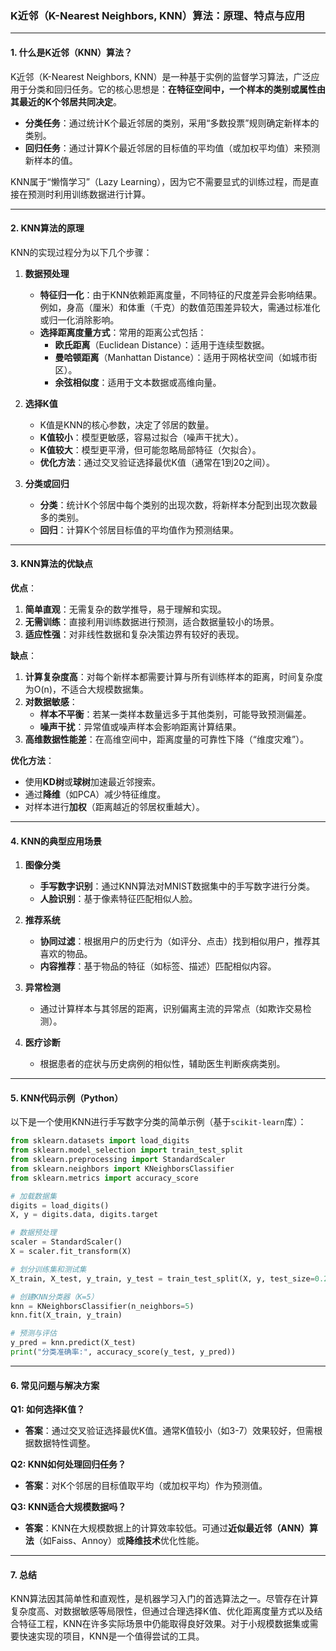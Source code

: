 ### K近邻（K-Nearest Neighbors, KNN）算法：原理、特点与应用

---

#### **1. 什么是K近邻（KNN）算法？**  
K近邻（K-Nearest Neighbors, KNN）是一种基于实例的监督学习算法，广泛应用于分类和回归任务。它的核心思想是：**在特征空间中，一个样本的类别或属性由其最近的K个邻居共同决定**。  
- **分类任务**：通过统计K个最近邻居的类别，采用“多数投票”规则确定新样本的类别。  
- **回归任务**：通过计算K个最近邻居的目标值的平均值（或加权平均值）来预测新样本的值。  

KNN属于“懒惰学习”（Lazy Learning），因为它不需要显式的训练过程，而是直接在预测时利用训练数据进行计算。

---

#### **2. KNN算法的原理**  
KNN的实现过程分为以下几个步骤：  

1. **数据预处理**  
   - **特征归一化**：由于KNN依赖距离度量，不同特征的尺度差异会影响结果。例如，身高（厘米）和体重（千克）的数值范围差异较大，需通过标准化或归一化消除影响。  
   - **选择距离度量方式**：常用的距离公式包括：  
     - **欧氏距离**（Euclidean Distance）：适用于连续型数据。  
     - **曼哈顿距离**（Manhattan Distance）：适用于网格状空间（如城市街区）。  
     - **余弦相似度**：适用于文本数据或高维向量。  

2. **选择K值**  
   - K值是KNN的核心参数，决定了邻居的数量。  
   - **K值较小**：模型更敏感，容易过拟合（噪声干扰大）。  
   - **K值较大**：模型更平滑，但可能忽略局部特征（欠拟合）。  
   - **优化方法**：通过交叉验证选择最优K值（通常在1到20之间）。  

3. **分类或回归**  
   - **分类**：统计K个邻居中每个类别的出现次数，将新样本分配到出现次数最多的类别。  
   - **回归**：计算K个邻居目标值的平均值作为预测结果。  

---

#### **3. KNN算法的优缺点**  

**优点**：  
1. **简单直观**：无需复杂的数学推导，易于理解和实现。  
2. **无需训练**：直接利用训练数据进行预测，适合数据量较小的场景。  
3. **适应性强**：对非线性数据和复杂决策边界有较好的表现。  

**缺点**：  
1. **计算复杂度高**：对每个新样本都需要计算与所有训练样本的距离，时间复杂度为O(n)，不适合大规模数据集。  
2. **对数据敏感**：  
   - **样本不平衡**：若某一类样本数量远多于其他类别，可能导致预测偏差。  
   - **噪声干扰**：异常值或噪声样本会影响距离计算结果。  
3. **高维数据性能差**：在高维空间中，距离度量的可靠性下降（“维度灾难”）。  

**优化方法**：  
- 使用**KD树**或**球树**加速最近邻搜索。  
- 通过**降维**（如PCA）减少特征维度。  
- 对样本进行**加权**（距离越近的邻居权重越大）。  

---

#### **4. KNN的典型应用场景**  

1. **图像分类**  
   - **手写数字识别**：通过KNN算法对MNIST数据集中的手写数字进行分类。  
   - **人脸识别**：基于像素特征匹配相似人脸。  

2. **推荐系统**  
   - **协同过滤**：根据用户的历史行为（如评分、点击）找到相似用户，推荐其喜欢的物品。  
   - **内容推荐**：基于物品的特征（如标签、描述）匹配相似内容。  

3. **异常检测**  
   - 通过计算样本与其邻居的距离，识别偏离主流的异常点（如欺诈交易检测）。  

4. **医疗诊断**  
   - 根据患者的症状与历史病例的相似性，辅助医生判断疾病类别。  

---

#### **5. KNN代码示例（Python）**  
以下是一个使用KNN进行手写数字分类的简单示例（基于`scikit-learn`库）：  

```python
from sklearn.datasets import load_digits
from sklearn.model_selection import train_test_split
from sklearn.preprocessing import StandardScaler
from sklearn.neighbors import KNeighborsClassifier
from sklearn.metrics import accuracy_score

# 加载数据集
digits = load_digits()
X, y = digits.data, digits.target

# 数据预处理
scaler = StandardScaler()
X = scaler.fit_transform(X)

# 划分训练集和测试集
X_train, X_test, y_train, y_test = train_test_split(X, y, test_size=0.2, random_state=42)

# 创建KNN分类器（K=5）
knn = KNeighborsClassifier(n_neighbors=5)
knn.fit(X_train, y_train)

# 预测与评估
y_pred = knn.predict(X_test)
print("分类准确率:", accuracy_score(y_test, y_pred))
```

---

#### **6. 常见问题与解决方案**  

**Q1: 如何选择K值？**  
- **答案**：通过交叉验证选择最优K值。通常K值较小（如3-7）效果较好，但需根据数据特性调整。  

**Q2: KNN如何处理回归任务？**  
- **答案**：对K个邻居的目标值取平均（或加权平均）作为预测值。  

**Q3: KNN适合大规模数据吗？**  
- **答案**：KNN在大规模数据上的计算效率较低。可通过**近似最近邻（ANN）算法**（如Faiss、Annoy）或**降维技术**优化性能。  

---

#### **7. 总结**  
KNN算法因其简单性和直观性，是机器学习入门的首选算法之一。尽管存在计算复杂度高、对数据敏感等局限性，但通过合理选择K值、优化距离度量方式以及结合特征工程，KNN在许多实际场景中仍能取得良好效果。对于小规模数据集或需要快速实现的项目，KNN是一个值得尝试的工具。

